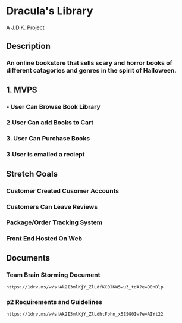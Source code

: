 # Dracula's Library
A J.D.K. Project
## Description
### An online bookstore that sells scary and horror books of different catagories and genres in the spirit of Halloween.
## 1. MVPS
  ### - User Can Browse Book Library
  ### 2.User Can add Books to Cart
  ### 3. User Can Purchase Books
  ### 3.User is emailed a reciept
## Stretch Goals
  ### Customer Created Cusomer Accounts
  ### Customers Can Leave Reviews
  ### Package/Order Tracking System
  ### Front End Hosted On Web
## Documents
  ### Team Brain Storming Document
    https://1drv.ms/w/s!Ak2I3mlKjY_ZlLdfKC0lKW5wu3_tdA?e=D0nDlp
  ### p2 Requirements and Guidelines
    https://1drv.ms/w/s!Ak2I3mlKjY_ZlLdhtFbhn_x5ESG0Iw?e=AIYt22
